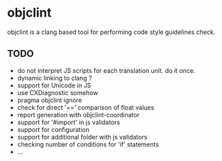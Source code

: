 objclint
========

objclint is a clang based tool for performing code style guidelines check.

## TODO

* do not interpret JS scripts for each translation unit. do it once. 
* dynamic linking to clang ?
* support for Unicode in JS
* use CXDiagnostic somehow
* pragma objclint ignore
* check for direct '==' comparison of float values
* report generation with objclint-coordinator
* support for '#import' in js validators
* support for configuration
* support for additional folder with js validators
* checking number of conditions for 'if' statements
* ...
